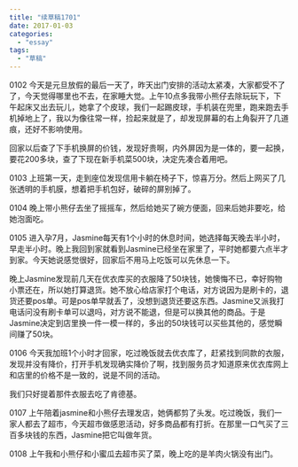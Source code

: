 ```yaml
---
title: "续草稿1701"
date: 2017-01-03
categories: 
  - "essay"
tags: 
  - "草稿"
---
```


0102 今天是元旦放假的最后一天了，昨天出门安排的活动太紧凑，大家都受不了了，今天觉得哪里也不去，在家睡大觉。上午10点多我带小熊仔去除玩玩下，下午起床又出去玩儿，她拿了个皮球，我们一起踢皮球，手机装在兜里，跑来跑去手机掉地上了，我以为像往常一样，捡起来就是了，却发现屏幕的右上角裂开了几道痕，还好不影响使用。

回家以后查了下手机换屏的价钱，发现好贵啊，内外屏因为是一体的，要一起换，要花200多块，查了下现在新手机菜500块，决定先凑合着用吧。

0103 上班第一天，走到座位发现信用卡躺在椅子下，惊喜万分。然后上网买了几张透明的手机膜，想着把手机包好，破碎的屏别掉了。

0104 晚上带小熊仔去坐了摇摇车，然后给她买了碗方便面，回来后她非要吃，给她泡面吃。

0105 进入孕7月，Jasmine每天有1个小时的休息时间，她选择每天晚去半小时，早走半小时。晚上我回到家就看到Jasmine已经坐在家里了，平时她都要六点半才到家。今天她说感觉很好，回家后不用马上吃饭可以先休息一下。

晚上Jasmine发现前几天在优衣库买的衣服降了50块钱，她懊悔不已，幸好购物小票还在，所以她打算退货。她不放心给店家打个电话，对方说因为是刷卡的，退货还要pos单。可是pos单早就丢了，没想到退货还要这东西。Jasmine又派我打电话问没有刷卡单可以退吗，对方说不能退，但是可以换其他的商品。于是Jasmine决定到店里换一件一模一样的，多出的50块钱可以买些其他的，感觉瞬间赚了50块。

0106 今天我加班1个小时才回家，吃过晚饭就去优衣库了，赶紧找到同款的衣服，发现并没有降价，打开手机发现确实降价了啊，找到服务员才知道原来优衣库网上和店里的价格不是一致的，说是不同的活动。

我们只好提着那件衣服去吃了肯德基。

0107 上午陪着jasmine和小熊仔去理发店，她俩都剪了头发。吃过晚饭，我们一家人都去了超市，今天超市做感恩活动，好多商品都有打折。在那里一口气买了三百多块钱的东西，Jasmine把它叫做年货。

0108 上午我和小熊仔和小蜜瓜去超市买了菜，晚上吃的是羊肉火锅没有出门。
